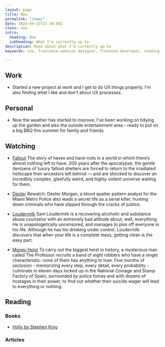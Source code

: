 ```yaml
---
layout: page
title: Now
permalink: "/now/"
date: 2024-04-15T11:30:00Z
class: now
intro:
  heading: Now
  subheading: What I'm currently up to
description: Read about what I'm currently up to
keywords: now, freelance website designer, frontend developer, reading, watching, work

---
```

## Work
* Started a new project at work and I get to do UX things properly. I'm also finding what I like and don't about UX processes.

## Personal
* Now the weather has started to improve, I've been working on tidying up the garden and also the outside entertainment area - ready to put on a big BBQ this summer for family and friends.

## Watching
* [Fallout](https://www.themoviedb.org/tv/106379-fallout "Fallout")
  The story of haves and have-nots in a world in which there’s almost nothing left to have. 200 years after the apocalypse, the gentle denizens of luxury fallout shelters are forced to return to the irradiated hellscape their ancestors left behind — and are shocked to discover an incredibly complex, gleefully weird, and highly violent universe waiting for them.

* [Dexter](https://www.themoviedb.org/tv/1405-dexter "Dexter")
  Rewatch: Dexter Morgan, a blood spatter pattern analyst for the Miami Metro Police also leads a secret life as a serial killer, hunting down criminals who have slipped through the cracks of justice.

* [Loudermilk](https://www.themoviedb.org/tv/73200-loudermilk "Loudermilk")
  Sam Loudermilk is a recovering alcoholic and substance abuse counselor with an extremely bad attitude about, well, everything. He is unapologetically uncensored, and manages to piss off everyone in his life. Although he has his drinking under control, Loudermilk discovers that when your life is a complete mess, getting clean is the easy part.

* [Money Heist](https://www.themoviedb.org/tv/71446-la-casa-de-papel "Money Heist")
  To carry out the biggest heist in history, a mysterious man called The Professor recruits a band of eight robbers who have a single characteristic: none of them has anything to lose. Five months of seclusion - memorizing every step, every detail, every probability - culminate in eleven days locked up in the National Coinage and Stamp Factory of Spain, surrounded by police forces and with dozens of hostages in their power, to find out whether their suicide wager will lead to everything or nothing.

## Reading

### Books
* [Holly by Stephen King](https://bookwyrm.social/book/1373489/s/holly "Holly by Stephen King")

### Articles
